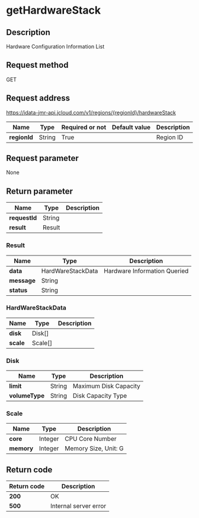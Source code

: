 # getHardwareStack


## Description
Hardware Configuration Information List

## Request method
GET

## Request address
https://idata-jmr-api.jcloud.com/v1/regions/{regionId}/hardwareStack

|Name|Type|Required or not|Default value|Description|
|---|---|---|---|---|
|**regionId**|String|True||Region ID|

## Request parameter
None


## Return parameter
|Name|Type|Description|
|---|---|---|
|**requestId**|String||
|**result**|Result||


### Result
|Name|Type|Description|
|---|---|---|
|**data**|HardWareStackData|Hardware Information Queried|
|**message**|String||
|**status**|String||
### HardWareStackData
|Name|Type|Description|
|---|---|---|
|**disk**|Disk[]||
|**scale**|Scale[]||
### Disk
|Name|Type|Description|
|---|---|---|
|**limit**|String|Maximum Disk Capacity|
|**volumeType**|String|Disk Capacity Type|
### Scale
|Name|Type|Description|
|---|---|---|
|**core**|Integer|CPU Core Number|
|**memory**|Integer|Memory Size, Unit: G|

## Return code
|Return code|Description|
|---|---|
|**200**|OK|
|**500**|Internal server error|

